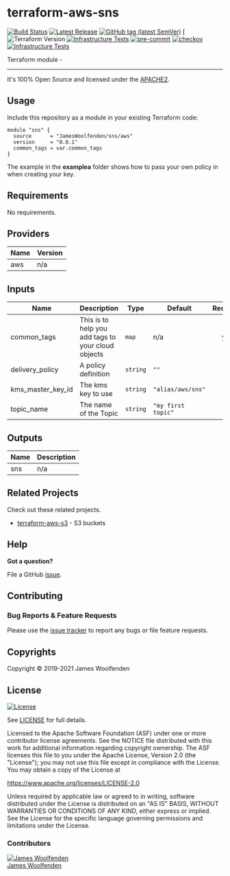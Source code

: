 # terraform-aws-sns

[![Build Status](https://github.com/JamesWoolfenden/terraform-aws-sns/workflows/Verify%20and%20Bump/badge.svg?branch=master)](https://github.com/JamesWoolfenden/terraform-aws-sns)
[![Latest Release](https://img.shields.io/github/release/JamesWoolfenden/terraform-aws-sns.svg)](https://github.com/JamesWoolfenden/terraform-aws-sns/releases/latest)
[![GitHub tag (latest SemVer)](https://img.shields.io/github/tag/JamesWoolfenden/terraform-aws-sns.svg?label=latest)](https://github.com/JamesWoolfenden/terraform-aws-sns/releases/latest)
[![Terraform Version](https://img.shields.io/badge/tf-%3E%3D0.14.0-blue.svg)
[![Infrastructure Tests](https://www.bridgecrew.cloud/badges/github/JamesWoolfenden/terraform-aws-sns/cis_aws)](https://www.bridgecrew.cloud/link/badge?vcs=github&fullRepo=JamesWoolfenden%2Fterraform-aws-sns&benchmark=CIS+AWS+V1.2)
[![pre-commit](https://img.shields.io/badge/pre--commit-enabled-brightgreen?logo=pre-commit&logoColor=white)](https://github.com/pre-commit/pre-commit)
[![checkov](https://img.shields.io/badge/checkov-verified-brightgreen)](https://www.checkov.io/)
[![Infrastructure Tests](https://www.bridgecrew.cloud/badges/github/jameswoolfenden/terraform-aws-sns/general)](https://www.bridgecrew.cloud/link/badge?vcs=github&fullRepo=JamesWoolfenden%2Fterraform-aws-sns&benchmark=INFRASTRUCTURE+SECURITY)

Terraform module -

---

It's 100% Open Source and licensed under the [APACHE2](LICENSE).

## Usage

Include this repository as a module in your existing Terraform code:

```hcl
module "sns" {
  source      = "JamesWoolfenden/sns/aws"
  version     = "0.0.1"
  common_tags = var.common_tags
}
```

The example in the **examplea** folder shows how to pass your own policy in when creating your key.

<!-- BEGINNING OF PRE-COMMIT-TERRAFORM DOCS HOOK -->
## Requirements

No requirements.

## Providers

| Name | Version |
|------|---------|
| aws | n/a |

## Inputs

| Name | Description | Type | Default | Required |
|------|-------------|------|---------|:--------:|
| common\_tags | This is to help you add tags to your cloud objects | `map` | n/a | yes |
| delivery\_policy | A policy definition | `string` | `""` | no |
| kms\_master\_key\_id | The kms key to use | `string` | `"alias/aws/sns"` | no |
| topic\_name | The name of the Topic | `string` | `"my first topic"` | no |

## Outputs

| Name | Description |
|------|-------------|
| sns | n/a |

<!-- END OF PRE-COMMIT-TERRAFORM DOCS HOOK -->

## Related Projects

Check out these related projects.

- [terraform-aws-s3](https://github.com/jameswoolfenden/terraform-aws-s3) - S3 buckets

## Help

**Got a question?**

File a GitHub [issue](https://github.com/JamesWoolfenden/terraform-aws-sns/issues).

## Contributing

### Bug Reports & Feature Requests

Please use the [issue tracker](https://github.com/JamesWoolfenden/terraform-aws-sns/issues) to report any bugs or file feature requests.

## Copyrights

Copyright © 2019-2021 James Woolfenden

## License

[![License](https://img.shields.io/badge/License-Apache%202.0-blue.svg)](https://opensource.org/licenses/Apache-2.0)

See [LICENSE](LICENSE) for full details.

Licensed to the Apache Software Foundation (ASF) under one
or more contributor license agreements. See the NOTICE file
distributed with this work for additional information
regarding copyright ownership. The ASF licenses this file
to you under the Apache License, Version 2.0 (the
"License"); you may not use this file except in compliance
with the License. You may obtain a copy of the License at

<https://www.apache.org/licenses/LICENSE-2.0>

Unless required by applicable law or agreed to in writing,
software distributed under the License is distributed on an
"AS IS" BASIS, WITHOUT WARRANTIES OR CONDITIONS OF ANY
KIND, either express or implied. See the License for the
specific language governing permissions and limitations
under the License.

### Contributors

[![James Woolfenden][jameswoolfenden_avatar]][jameswoolfenden_homepage]<br/>[James Woolfenden][jameswoolfenden_homepage]

[jameswoolfenden_homepage]: https://github.com/jameswoolfenden
[jameswoolfenden_avatar]: https://github.com/jameswoolfenden.png?size=150
[github]: https://github.com/jameswoolfenden
[linkedin]: https://www.linkedin.com/in/jameswoolfenden/
[twitter]: https://twitter.com/JimWoolfenden
[share_twitter]: https://twitter.com/intent/tweet/?text=terraform-aws-sns&url=https://github.com/JamesWoolfenden/terraform-aws-sns
[share_linkedin]: https://www.linkedin.com/shareArticle?mini=true&title=terraform-aws-sns&url=https://github.com/JamesWoolfenden/terraform-aws-sns
[share_reddit]: https://reddit.com/submit/?url=https://github.com/JamesWoolfenden/terraform-aws-sns
[share_facebook]: https://facebook.com/sharer/sharer.php?u=https://github.com/JamesWoolfenden/terraform-aws-sns
[share_email]: mailto:?subject=terraform-aws-sns&body=https://github.com/JamesWoolfenden/terraform-aws-sns
